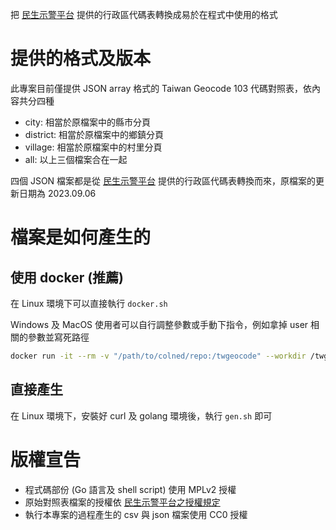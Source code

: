 把 [民生示警平台](https://alerts.ncdr.nat.gov.tw/CAPfiledownload.aspx) 提供的行政區代碼表轉換成易於在程式中使用的格式

# 提供的格式及版本

此專案目前僅提供 JSON array 格式的 Taiwan Geocode 103 代碼對照表，依內容共分四種

- city: 相當於原檔案中的縣市分頁
- district: 相當於原檔案中的鄉鎮分頁
- village: 相當於原檔案中的村里分頁
- all: 以上三個檔案合在一起

四個 JSON 檔案都是從 [民生示警平台](https://alerts.ncdr.nat.gov.tw/CAPfiledownload.aspx) 提供的行政區代碼表轉換而來，原檔案的更新日期為 2023.09.06

# 檔案是如何產生的

## 使用 docker (推薦)

在 Linux 環境下可以直接執行 `docker.sh`

Windows 及 MacOS 使用者可以自行調整參數或手動下指令，例如拿掉 user 相關的參數並寫死路徑

```sh
docker run -it --rm -v "/path/to/colned/repo:/twgeocode" --workdir /twgeocode golang /twgeocode/gen.sh
```

## 直接產生

在 Linux 環境下，安裝好 curl 及 golang 環境後，執行 `gen.sh` 即可

# 版權宣告

- 程式碼部份 (Go 語言及 shell script) 使用 MPLv2 授權
- 原始對照表檔案的授權依 [民生示警平台之授權規定](https://alerts.ncdr.nat.gov.tw/usestandard.aspx)
- 執行本專案的過程產生的 csv 與 json 檔案使用 CC0 授權
